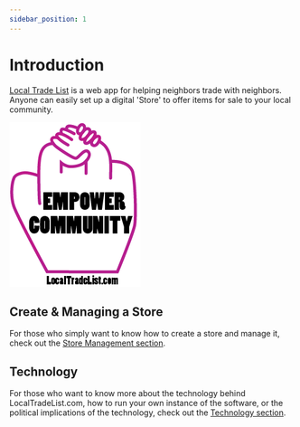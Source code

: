 ```yaml
---
sidebar_position: 1
---
```


# Introduction

[Local Trade List](https://localtradelist.com) is a web app for helping neighbors trade with neighbors.
Anyone can easily set up a digital 'Store' to offer items for sale to your local community.

![Logo](../static/img/localtradelist01.png)

## Create & Managing a Store
For those who simply want to know how to create a store and manage it, check out the [Store Management section](/docs/category/store-management).

## Technology
For those who want to know more about the technology behind LocalTradeList.com, how to run your own instance of the software, or the political implications of the technology, check out the [Technology section](/docs/category/technology).
